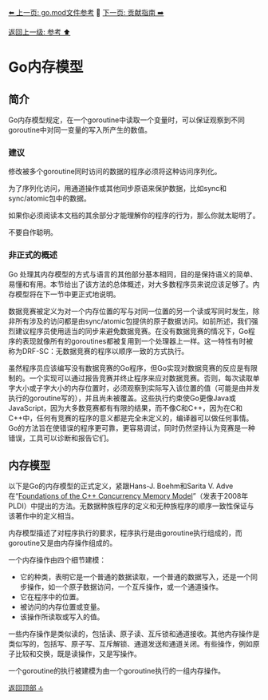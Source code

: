 [⬅️ 上一页: go.mod文件参考](go.mod文件参考) 🚦 [下一页: 贡献指南 ➡️](贡献指南)

[返回上一级: 参考 ⬆️](../参考)

# Go内存模型

## 简介

Go内存模型规定，在一个goroutine中读取一个变量时，可以保证观察到不同goroutine中对同一变量的写入所产生的数值。

### 建议

修改被多个goroutine同时访问的数据的程序必须将这种访问序列化。

为了序列化访问，用通道操作或其他同步原语来保护数据，比如sync和sync/atomic包中的数据。

如果你必须阅读本文档的其余部分才能理解你的程序的行为，那么你就太聪明了。

不要自作聪明。

### 非正式的概述

Go 处理其内存模型的方式与语言的其他部分基本相同，目的是保持语义的简单、易懂和有用。本节给出了该方法的总体概述，对大多数程序员来说应该足够了。内存模型将在下一节中更正式地说明。

数据竞赛被定义为对一个内存位置的写与对同一位置的另一个读或写同时发生，除非所有涉及的访问都是由sync/atomic包提供的原子数据访问。如前所述，我们强烈建议程序员使用适当的同步来避免数据竞赛。在没有数据竞赛的情况下，Go程序的表现就像所有的goroutines都被复用到一个处理器上一样。这一特性有时被称为DRF-SC：无数据竞赛的程序以顺序一致的方式执行。

虽然程序员应该编写没有数据竞赛的Go程序，但Go实现对数据竞赛的反应是有限制的。一个实现可以通过报告竞赛并终止程序来应对数据竞赛。否则，每次读取单字大小或子字大小的内存位置时，必须观察到实际写入该位置的值（可能是由并发执行的goroutine写的），并且尚未被覆盖。这些执行约束使Go更像Java或JavaScript，因为大多数竞赛都有有限的结果，而不像C和C++，因为在C和C++中，任何有竞赛的程序的意义都是完全未定义的，编译器可以做任何事情。Go的方法旨在使错误的程序更可靠，更容易调试，同时仍然坚持认为竞赛是一种错误，工具可以诊断和报告它们。

## 内存模型

以下是Go的内存模型的正式定义，紧跟Hans-J. Boehm和Sarita V. Adve在“[Foundations of the C++ Concurrency Memory Model](https://www.hpl.hp.com/techreports/2008/HPL-2008-56.pdf)”（发表于2008年PLDI）中提出的方法。无数据种族程序的定义和无种族程序的顺序一致性保证与该著作中的定义相当。

内存模型描述了对程序执行的要求，程序执行是由goroutine执行组成的，而goroutine又是由内存操作组成的。

一个内存操作由四个细节建模：
- 它的种类，表明它是一个普通的数据读取，一个普通的数据写入，还是一个同步操作，如一个原子数据访问，一个互斥操作，或一个通道操作。
- 它在程序中的位置。
- 被访问的内存位置或变量。
- 该操作所读取或写入的值。

一些内存操作是类似读的，包括读、原子读、互斥锁和通道接收。其他内存操作是类似写的，包括写、原子写、互斥解锁、通道发送和通道关闭。有些操作，例如原子比较和交换，既是读操作，又是写操作。

一个goroutine的执行被建模为由一个goroutine执行的一组内存操作。






[返回顶部 🔝](#Go内存模型)